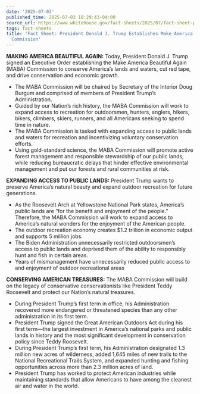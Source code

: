```yaml
---
date: '2025-07-03'
published_time: 2025-07-03 18:29:43-04:00
source_url: https://www.whitehouse.gov/fact-sheets/2025/07/fact-sheet-president-donald-j-trump-establishes-make-america-beautiful-again-commission/
tags: fact-sheets
title: 'Fact Sheet: President Donald J. Trump Establishes Make America Beautiful Again
  Commission'
---
```

 
**MAKING AMERICA BEAUTIFUL AGAIN:** Today, President Donald J. Trump
signed an Executive Order establishing the Make America Beautiful Again
(MABA) Commission to conserve America’s lands and waters, cut red tape,
and drive conservation and economic growth.

-   The MABA Commission will be chaired by Secretary of the Interior
    Doug Burgum and comprised of members of President Trump’s
    Administration.
-   Guided by our Nation’s rich history, the MABA Commission will work
    to expand access to recreation for outdoorsmen, hunters, anglers,
    hikers, bikers, climbers, skiers, runners, and all Americans seeking
    to spend time in nature.
-   The MABA Commission is tasked with expanding access to public lands
    and waters for recreation and incentivizing voluntary conservation
    efforts.
-   Using gold-standard science, the MABA Commission will promote active
    forest management and responsible stewardship of our public lands,
    while reducing bureaucratic delays that hinder effective
    environmental management and put our forests and rural communities
    at risk.

**EXPANDING ACCESS TO PUBLIC LANDS:** President Trump wants to preserve
America’s natural beauty and expand outdoor recreation for future
generations.

-   As the Roosevelt Arch at Yellowstone National Park states, America’s
    public lands are “for the benefit and enjoyment of the people.”
    Therefore, the MABA Commission will work to expand access to
    America’s natural wonders for the enjoyment of the American people.
-   The outdoor recreation economy creates $1.2 trillion in economic
    output and supports 5 million jobs.
-   The Biden Administration unnecessarily restricted outdoorsmen’s
    access to public lands and deprived them of the ability to
    responsibly hunt and fish in certain areas.
-   Years of mismanagement have unnecessarily reduced public access to
    and enjoyment of outdoor recreational areas

**CONSERVING AMERICAN TREASURES:** The MABA Commission will build on the
legacy of conservative conservationists like President Teddy Roosevelt
and protect our Nation’s natural treasures.

-   During President Trump’s first term in office, his Administration
    recovered more endangered or threatened species than any other
    administration in its first term.
-   President Trump signed the Great American Outdoors Act during his
    first term—the largest investment in America’s national parks and
    public lands in history and the most significant development in
    conservation policy since Teddy Roosevelt.
-   During President Trump’s first term, his Administration designated
    1.3 million new acres of wilderness, added 1,645 miles of new trails
    to the National Recreational Trails System, and expanded hunting and
    fishing opportunities across more than 2.3 million acres of land.
-   President Trump has worked to protect American industries while
    maintaining standards that allow Americans to have among the
    cleanest air and water in the world.
